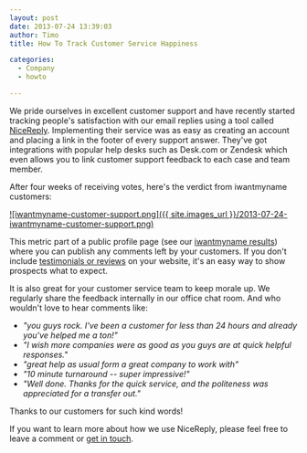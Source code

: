 ```yaml
---
layout: post
date: 2013-07-24 13:39:03
author: Timo
title: How To Track Customer Service Happiness

categories:
  - Company
  - howto

---
```


We pride ourselves in excellent customer support and have recently started tracking people's satisfaction with our email replies using a tool called [NiceReply](http://nicereply.com). Implementing their service was as easy as creating an account and placing a link in the footer of every support answer. They've got integrations with popular help desks such as Desk.com or Zendesk which even allows you to link customer support feedback to each case and team member.

After four weeks of receiving votes, here's the verdict from iwantmyname customers:

[![iwantmyname-customer-support.png]({{ site.images_url }}/2013-07-24-iwantmyname-customer-support.png)](http://public.nicereply.com/iwantmyname)

This metric part of a public profile page (see our [iwantmyname results](http://public.nicereply.com/iwantmyname)) where you can publish any comments left by your customers. If you don't include [testimonials or reviews](https://iwantmyname.com/about) on your website, it's an easy way to show prospects what to expect.

It is also great for your customer service team to keep morale up. We regularly share the feedback internally in our office chat room. And who wouldn't love to hear comments like:

- *"you guys rock. I've been a customer for less than 24 hours and already you've helped me a ton!"*
- *"I wish more companies were as good as you guys are at quick helpful responses."*
- *"great help as usual form a great company to work with"*
- *"10 minute turnaround -- super impressive!"*
- *"Well done. Thanks for the quick service, and the politeness was appreciated for a transfer out."*

Thanks to our customers for such kind words!

If you want to learn more about how we use NiceReply, please feel free to leave a comment or [get in touch](https://iwantmyname.com/support).
